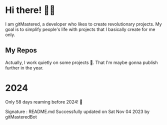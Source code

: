 
# Hi there! 🙋‍♂️
I am gitMastered, a developer who likes to create revolutionary projects.
My goal is to simplify people's life with projects that I basically create for me only.

## My Repos
Actually, I work quietly on some projects 👀. That I'm maybe gonna publish further in the year.

# 2024
Only 58 days reaming before 2024! 🙌

Signature : README.md Successfully updated on Sat Nov 04 2023 by gitMasteredBot

